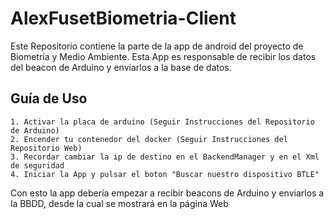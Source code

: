 # AlexFusetBiometria-Client

Este Repositorio contiene la parte de la app de android del proyecto de Biometría y Medio Ambiente. Esta App es responsable de recibir los datos del beacon de Arduino y enviarlos a la base de datos.

## Guía de Uso
    1. Activar la placa de arduino (Seguir Instrucciones del Repositorio de Arduino)
    2. Encender tu contenedor del docker (Seguir Instrucciones del Repositorio Web)
    3. Recordar cambiar la ip de destino en el BackendManager y en el Xml de seguridad
    4. Iniciar la App y pulsar el boton "Buscar nuestro dispositivo BTLE"
    
Con esto la app debería empezar a recibir beacons de Arduino y enviarlos a la BBDD, desde la cual se mostrará en la página Web
